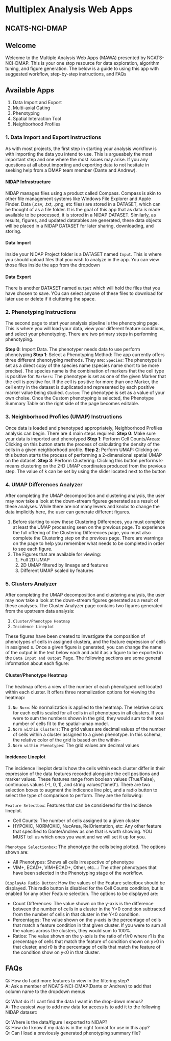 # Multiplex Analysis Web Apps 
## NCATS-NCI-DMAP

## Welcome
Welcome to the Multiple Analysis Web Apps (MAWA) presented by NCATS-NCI-DMAP. This is your one stop resource for data exploration, algorithm tuning, and figure generation. The below is a guide to using this app with suggested workflow, step-by-step instructions, and FAQs

## Available Apps
1. Data Import and Export
1. Multi-axial Gating
1. Phenotyping
1. Spatial Interaction Tool
1. Neighborhood Profiles

### 1. Data Import and Export Instructions
As with most projects, the first step in starting your analysis workflow is with importing the data you intend to use. This is argueabely the most important step and one where the most issues may arise. If you any questions at all about importing and exporting data to not hesitate in seeking help from a DMAP team member (Dante and Andrew).

#### NIDAP Infrastructure
NIDAP manages files using a product called Compass. Compass is akin to other file management systems like Windows File Explorer and Apple Finder. Data (.csv, .txt, .png, etc files) are stored in a DATASET, which can be thought of as a file folder. It is the goal of this app that as data is made available to be processed, it is stored in a NIDAP DATASET. Similarly, as results, figures, and updated datatables are generated, these data objects will be placed in a NIDAP DATASET for later sharing, downloading, and storing. 

#### Data Import
Inside your NIDAP Project folder is a DATASET named `Input`. This is where you should upload files that you wish to analyze in the app. You can view those files inside the app from the dropdown 

#### Data Export
There is another DATASET named `Output` which will hold the files that you have chosen to save. YOu can select anyone of these files to download for later use or delete if it cluttering the space.

### 2. Phenotyping Instructions
The second page to start your analysis pipeline is the phenotyping page. This is where you will load your data, view your different feature conditions, and select your phenotyping. There are two primary steps in performing phenotyping.

**Step 0**: Import Data. The phenotyper needs data to use perform phenotyping
**Step 1**: Select a Phenotyping Method: The app currently offers three different phenotyping methods. They are:
    `Species`: The phenotype is set as a direct copy of the species name (species name short to be more precise). The species name is the combination of markers that the cell type is positive for.
    `Markers`: The phenotype is set as one of the given Marker that the cell is positive for. If the cell is positive for more than one Marker, the cell entry in the dataset is duplicated and represented by each positive marker value being studied.
    `Custom`: The phenotype is set as a value of your own choise. Once the Custom phenotyping is selected, the Phenotype Summary Table on the right side of the page becomes editable. 

### 3. Neighborhood Profiles (UMAP) Instructions
Once data is loaded and phenotyped appropriately, Neighborhood Profiles analysis can begin. There are 4 main steps required:
**Step 0**: Make sure your data is imported and phenotyped
**Step 1**: Perform Cell Counts/Areas: Clicking on this button starts the process of calculating the density of the cells in a given neighborhood profile.
**Step 2**: Perform UMAP: Clicking on this button starts the process of performing a 2-dimensional spatial UMAP on the dataset.
**Step 3**: Perform Clustering: Clicking this button performs k-means clustering on the 2-D UMAP coordinates produced from the previous step. The value of k can be set by using the slider located next to the button

### 4. UMAP Differences Analyzer
After completing the UMAP decomposition and clustering analysis, the user may now take a look at the down-stream figures generated as a result of these analyses. While there are not many levers and knobs to change the data implicitly here, the user can generate different figures.
1. Before starting to view these Clustering Differences, you must complete at least the UMAP processing seen on the previous page. To experience the full offering of the Clustering Differences page, you must also complete the Clustering step on the previous page. There are warnings on the page to help you remember what needs to be completed in order to see each figure.
2. The Figures that are available for viewing:  
    1. Full 2D UMAP
    2. 2D UMAP filtered by lineage and features 
    3. Different UMAP scaled by features 

### 5. Clusters Analyzer
After completing the UMAP decomposition and clustering analysis, the user may now take a look at the down-stream figures generated as a result of these analyses. The Cluster Analyzer page contains two figures generated from the upstream data analysis:
1. `Cluster/Phenotype Heatmap`  
2. `Incidence Lineplot`  

These figures have been created to investigate the composition of phenotypes of cells in assigned clustera, and the feature expression of cells in assigned s. Once a given figure is generated, you can change the name of the output in the text below each and add it as a figure to be exported in the `Data Input and Output` Page. The following sections are some general information about each figure:  

#### Cluster/Phenotype Heatmap
The heatmap offers a view of the number of each phenotyped cell located within each cluster. It offers three nromalization options for viewing the heatmap:

1. `No Norm`: No normalization is applied to the heatmap. The relative colors for each cell is scaled for all cells in all phenotypes in all clusters. If you were to sum the numbers shown in the grid, they would sum to the total number of cells fit to the spatial-umap model. 
2. `Norm within Clusters`: The grid values are decimal values of the number of cells within a cluster assigned to a given phenotype. In this schema, the relative color of the grid is based on the within- 
3. `Norm within Phenotypes`: The grid values are decimal values

#### Incidence Lineplot
The incidence lineplot details how the cells within each cluster differ in their expression of the data features recorded alongside the cell positions and marker values. These features range from boolean values (True/False), continuous values (-1, 0, 1), and string values('time0'). There are two selection boxes to augment the indicence line plot, and a radio button to select the type of comparison to perform. They are the following:

`Feature Selectbox`: Features that can be considered for the Incidence lineplot.
- Cell Counts: The number of cells assigned to a given cluster
- HYPOXIC, NORMOXIC, NucArea, RelOrientation, etc: Any other feature that specified to Dante/Andrew as one that is worth showing. YOU MUST tell us which ones you want and we will set it up for you. 

`Phenotype Selectionbox`: The phenotype the cells being plotted. The options shown are:
- All Phenotypes: Shows all cells irrespective of phenotype
- VIM+, ECAD+, VIM+ECAD+, Other, etc...: The other phenotypes that have been selected in the Phenotyping stage of the workflow.

`DisplayAs Radio Button`: How the values of the Feature selectbox should be displayed. This radio button is disabled for the Cell Counts condition, but is enabled for any other Feature selection. The options to be displayed are:
- Count Differences: The value shown on the y-axis is the difference between the number of cells in a cluster in the Y>0 condition subtracted from the number of cells in that cluster in the Y<0 condition.
- Percentages: The value shown on the y-axis is the percentage of cells that match a feature condition in that given cluster. If you were to sum all the values across the clusters, they would sum to 100%.  
- Ratios: The value shown on the y-axis is the ratio of r1/r0 where r1 is the precentage of cells that match the feature of condition shown on y>0 in that cluster, and r0 is the percentage of cells that match the feature of the condition show on y<0 in that cluster.

## FAQs
Q: How do I add more features to view in the filtering step?  
A: Ask a member of NCATS-NCI-DMAP(Dante or Andrew) to add that column name to the dropdown menus  

Q: What do if I cant find the data I want in the drop-down menus?  
A: The easiest way to add new data for access is to add it to the following NIDAP dataset:
   
Q: Where is the data/figure I exported to NIDAP?  
Q: How do I know if my data is in the right format for use in this app?  
Q: Can I load a previously generated phenotyping summary file?  